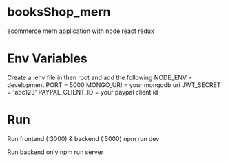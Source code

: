 # booksShop_mern
ecommerce mern application with node react redux 

# Env Variables
Create a .env file in then root and add the following
NODE_ENV = development
PORT = 5000
MONGO_URI = your mongodb uri
JWT_SECRET = 'abc123'
PAYPAL_CLIENT_ID = your paypal client id

# Run
Run frontend (:3000) & backend (:5000)
npm run dev

Run backend only
npm run server
